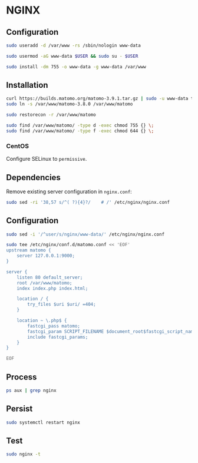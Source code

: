 # NGINX

## Configuration

```sh
sudo useradd -d /var/www -rs /sbin/nologin www-data
```

```sh
sudo usermod -aG www-data $USER && sudo su - $USER
```

```sh
sudo install -dm 755 -o www-data -g www-data /var/www
```

## Installation

```sh
curl https://builds.matomo.org/matomo-3.9.1.tar.gz | sudo -u www-data tar -xzC /var/www --transform s/matomo/matomo-3.8.0/ matomo --no-same-owner --no-same-permissions
sudo ln -s /var/www/matomo-3.8.0 /var/www/matomo
```

```sh
sudo restorecon -r /var/www/matomo
```

```sh
sudo find /var/www/matomo/ -type d -exec chmod 755 {} \;
sudo find /var/www/matomo/ -type f -exec chmod 644 {} \;
```

### CentOS

Configure SELinux to `permissive`.

## Dependencies

Remove existing server configuration in `nginx.conf`:

```sh
sudo sed -ri '38,57 s/^( ?){4}?/    # /' /etc/nginx/nginx.conf
```

## Configuration

```sh
sudo sed -i '/^user/s/nginx/www-data/' /etc/nginx/nginx.conf
```

```sh
sudo tee /etc/nginx/conf.d/matomo.conf << 'EOF'
upstream matomo {
    server 127.0.0.1:9000;
}

server {
    listen 80 default_server;
    root /var/www/matomo;
    index index.php index.html;

    location / {
        try_files $uri $uri/ =404;
    }

    location ~ \.php$ {
        fastcgi_pass matomo;
        fastcgi_param SCRIPT_FILENAME $document_root$fastcgi_script_name;
        include fastcgi_params;
    }
}

EOF
```

## Process

```sh
ps aux | grep nginx
```

## Persist

```sh
sudo systemctl restart nginx
```

## Test

```sh
sudo nginx -t
```

